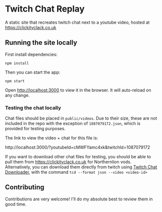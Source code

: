 # Twitch Chat Replay

A static site that recreates twitch chat next to a youtube video, hosted at https://clickityclack.co.uk

## Running the site locally

First install dependencies:

`npm install`

Then you can start the app:

`npm start`

Open [http://localhost:3000](http://localhost:3000) to view it in the browser. It will auto-reload on any change.

### Testing the chat locally

Chat files should be placed in `public/videos`. Due to their size, these are not included in the repo with the exception of `1087079172.json`, which is provided for testing purposes.

The link to view the video + chat for this file is:

http://localhost:3000/?youtubeId=cMWFYamc4xk&twitchId=1087079172

If you want to download other chat files for testing, you should be able to pull them from https://clickityclack.co.uk for Northernlion vods. Alternatively, you can download them directly from twitch using [Twitch Chat Downloader](https://github.com/PetterKraabol/Twitch-Chat-Downloader), with the command `tcd --format json --video <video-id>`

## Contributing

Contributions are very welcome! I'll do my absolute best to review them in good time.
